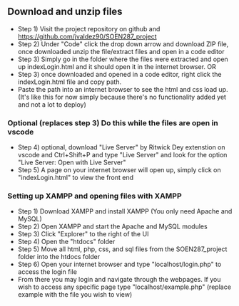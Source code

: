 
## Download and unzip files
- Step 1) Visit the project repository on github and https://github.com/jvaldez90/SOEN287_project 
- Step 2) Under "Code" click the drop down arrow and download ZIP file, once downloaded unzip the file/extract files and open in a code editor
- Step 3) Simply go in the folder where the files were extracted and open up indexLogin.html and it should open it in the internet browser.
OR
- Step 3) once downloaded and opened in a code editor, right click the indexLogin.html file and copy path. 
- Paste the path into an internet browser to see the html and css load up. (It's like this for now simply because there's no functionality added yet and not a     lot to deploy)

### Optional (replaces step 3) Do this while the files are open in vscode
- Step 4) optional, download "Live Server" by Ritwick Dey extenstion on vscode and Ctrl+Shift+P and type "Live Server" and look for the option "Live Server:       Open with Live Server" 
- Step 5) A page on your internet browser will open up, simply click on "indexLogin.html" to view the front end

### Setting up XAMPP and opening files with XAMPP
- Step 1) Download XAMPP and install XAMPP (You only need Apache and MySQL)
- Step 2) Open XAMPP and start the Apache and MySQL modules
- Step 3) Click "Explorer" to the right of the UI
- Step 4) Open the "htdocs" folder
- Step 5) Move all html, php, css, and sql files from the SOEN287_project folder into the htdocs folder
- Step 6) Open your internet browser and type "localhost/login.php" to access the login file
- From there you may login and navigate through the webpages. If you wish to access any specific page type "localhost/example.php" 
  (replace example with the file you wish to view)
